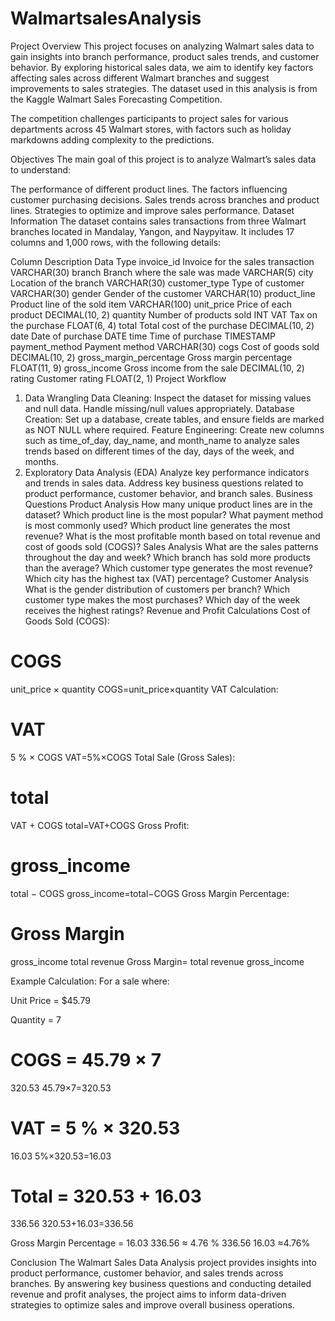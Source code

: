 # WalmartsalesAnalysis
Project Overview
This project focuses on analyzing Walmart sales data to gain insights into branch performance, product sales trends, and customer behavior. By exploring historical sales data, we aim to identify key factors affecting sales across different Walmart branches and suggest improvements to sales strategies. The dataset used in this analysis is from the Kaggle Walmart Sales Forecasting Competition.

The competition challenges participants to project sales for various departments across 45 Walmart stores, with factors such as holiday markdowns adding complexity to the predictions.

Objectives
The main goal of this project is to analyze Walmart’s sales data to understand:

The performance of different product lines.
The factors influencing customer purchasing decisions.
Sales trends across branches and product lines.
Strategies to optimize and improve sales performance.
Dataset Information
The dataset contains sales transactions from three Walmart branches located in Mandalay, Yangon, and Naypyitaw. It includes 17 columns and 1,000 rows, with the following details:

Column	Description	Data Type
invoice_id	Invoice for the sales transaction	VARCHAR(30)
branch	Branch where the sale was made	VARCHAR(5)
city	Location of the branch	VARCHAR(30)
customer_type	Type of customer	VARCHAR(30)
gender	Gender of the customer	VARCHAR(10)
product_line	Product line of the sold item	VARCHAR(100)
unit_price	Price of each product	DECIMAL(10, 2)
quantity	Number of products sold	INT
VAT	Tax on the purchase	FLOAT(6, 4)
total	Total cost of the purchase	DECIMAL(10, 2)
date	Date of purchase	DATE
time	Time of purchase	TIMESTAMP
payment_method	Payment method	VARCHAR(30)
cogs	Cost of goods sold	DECIMAL(10, 2)
gross_margin_percentage	Gross margin percentage	FLOAT(11, 9)
gross_income	Gross income from the sale	DECIMAL(10, 2)
rating	Customer rating	FLOAT(2, 1)
Project Workflow
1. Data Wrangling
Data Cleaning: Inspect the dataset for missing values and null data. Handle missing/null values appropriately.
Database Creation: Set up a database, create tables, and ensure fields are marked as NOT NULL where required.
Feature Engineering: Create new columns such as time_of_day, day_name, and month_name to analyze sales trends based on different times of the day, days of the week, and months.
2. Exploratory Data Analysis (EDA)
Analyze key performance indicators and trends in sales data.
Address key business questions related to product performance, customer behavior, and branch sales.
Business Questions
Product Analysis
How many unique product lines are in the dataset?
Which product line is the most popular?
What payment method is most commonly used?
Which product line generates the most revenue?
What is the most profitable month based on total revenue and cost of goods sold (COGS)?
Sales Analysis
What are the sales patterns throughout the day and week?
Which branch has sold more products than the average?
Which customer type generates the most revenue?
Which city has the highest tax (VAT) percentage?
Customer Analysis
What is the gender distribution of customers per branch?
Which customer type makes the most purchases?
Which day of the week receives the highest ratings?
Revenue and Profit Calculations
Cost of Goods Sold (COGS):

COGS
=
unit_price
×
quantity
COGS=unit_price×quantity
VAT Calculation:

VAT
=
5
%
×
COGS
VAT=5%×COGS
Total Sale (Gross Sales):

total
=
VAT
+
COGS
total=VAT+COGS
Gross Profit:

gross_income
=
total
−
COGS
gross_income=total−COGS
Gross Margin Percentage:

Gross Margin
=
gross_income
total revenue
Gross Margin= 
total revenue
gross_income
​
 
Example Calculation:
For a sale where:

Unit Price = $45.79

Quantity = 7

COGS = 
45.79
×
7
=
320.53
45.79×7=320.53

VAT = 
5
%
×
320.53
=
16.03
5%×320.53=16.03

Total = 
320.53
+
16.03
=
336.56
320.53+16.03=336.56

Gross Margin Percentage = 
16.03
336.56
≈
4.76
%
336.56
16.03
​
 ≈4.76%

Conclusion
The Walmart Sales Data Analysis project provides insights into product performance, customer behavior, and sales trends across branches. By answering key business questions and conducting detailed revenue and profit analyses, the project aims to inform data-driven strategies to optimize sales and improve overall business operations.
